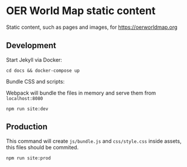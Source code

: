 # OER World Map static content
Static content, such as pages and images, for https://oerworldmap.org

## Development

Start Jekyll via Docker:
```
cd docs && docker-compose up
```

Bundle CSS and scripts:

Webpack will bundle the files in memory and serve them from `localhost:8080`
```
npm run site:dev
```

## Production

This command will create `js/bundle.js` and `css/style.css` inside assets, this files should be commited.
```
npm run site:prod
```
